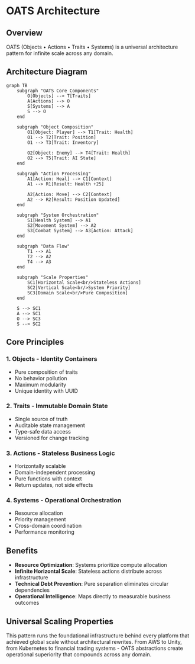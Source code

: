 # OATS Architecture

## Overview

OATS (Objects • Actions • Traits • Systems) is a universal architecture pattern for infinite scale across any domain.

## Architecture Diagram

```mermaid
graph TB
    subgraph "OATS Core Components"
        O[Objects] --> T[Traits]
        A[Actions] --> O
        S[Systems] --> A
        S --> O
    end
    
    subgraph "Object Composition"
        O1[Object: Player] --> T1[Trait: Health]
        O1 --> T2[Trait: Position]
        O1 --> T3[Trait: Inventory]
        
        O2[Object: Enemy] --> T4[Trait: Health]
        O2 --> T5[Trait: AI State]
    end
    
    subgraph "Action Processing"
        A1[Action: Heal] --> C1[Context]
        A1 --> R1[Result: Health +25]
        
        A2[Action: Move] --> C2[Context]
        A2 --> R2[Result: Position Updated]
    end
    
    subgraph "System Orchestration"
        S1[Health System] --> A1
        S2[Movement System] --> A2
        S3[Combat System] --> A3[Action: Attack]
    end
    
    subgraph "Data Flow"
        T1 --> A1
        T2 --> A2
        T4 --> A3
    end
    
    subgraph "Scale Properties"
        SC1[Horizontal Scale<br/>Stateless Actions]
        SC2[Vertical Scale<br/>System Priority]
        SC3[Domain Scale<br/>Pure Composition]
    end
    
    S --> SC1
    A --> SC1
    O --> SC3
    S --> SC2
```

## Core Principles

### 1. **Objects** - Identity Containers
- Pure composition of traits
- No behavior pollution
- Maximum modularity
- Unique identity with UUID

### 2. **Traits** - Immutable Domain State
- Single source of truth
- Auditable state management
- Type-safe data access
- Versioned for change tracking

### 3. **Actions** - Stateless Business Logic
- Horizontally scalable
- Domain-independent processing
- Pure functions with context
- Return updates, not side effects

### 4. **Systems** - Operational Orchestration
- Resource allocation
- Priority management
- Cross-domain coordination
- Performance monitoring

## Benefits

- **Resource Optimization**: Systems prioritize compute allocation
- **Infinite Horizontal Scale**: Stateless actions distribute across infrastructure
- **Technical Debt Prevention**: Pure separation eliminates circular dependencies
- **Operational Intelligence**: Maps directly to measurable business outcomes

## Universal Scaling Properties

This pattern runs the foundational infrastructure behind every platform that achieved global scale without architectural rewrites. From AWS to Unity, from Kubernetes to financial trading systems - OATS abstractions create operational superiority that compounds across any domain. 